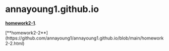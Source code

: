 # annayoung1.github.io

[**homework2-1**](https://github.com/annayoung1/annayoung1.github.io/blob/main/test1.html).
<p>[**homework2-2**](https://github.com/annayoung1/annayoung1.github.io/blob/main/homework2-2.html)
